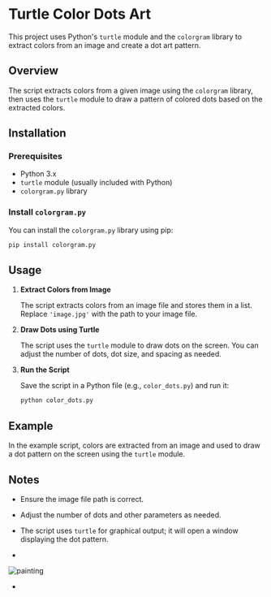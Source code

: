 # Turtle Color Dots Art

This project uses Python's `turtle` module and the `colorgram` library to extract colors from an image and create a dot art pattern.

## Overview

The script extracts colors from a given image using the `colorgram` library, then uses the `turtle` module to draw a pattern of colored dots based on the extracted colors.

## Installation

### Prerequisites

- Python 3.x
- `turtle` module (usually included with Python)
- `colorgram.py` library

### Install `colorgram.py`

You can install the `colorgram.py` library using pip:

```bash
pip install colorgram.py
```

## Usage

1. **Extract Colors from Image**

   The script extracts colors from an image file and stores them in a list. Replace `'image.jpg'` with the path to your image file.

2. **Draw Dots using Turtle**

   The script uses the `turtle` module to draw dots on the screen. You can adjust the number of dots, dot size, and spacing as needed.

3. **Run the Script**

   Save the script in a Python file (e.g., `color_dots.py`) and run it:

   ```bash
   python color_dots.py
   ```

## Example

In the example script, colors are extracted from an image and used to draw a dot pattern on the screen using the `turtle` module.

## Notes

- Ensure the image file path is correct.
- Adjust the number of dots and other parameters as needed.
- The script uses `turtle` for graphical output; it will open a window displaying the dot pattern.

- 
![painting](https://github.com/user-attachments/assets/e165be59-c9e3-4c94-9a90-075696ec4bba)

- 
